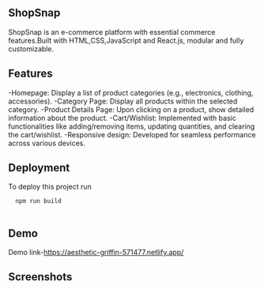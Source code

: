 ## ShopSnap

ShopSnap is an e-commerce platform with essential commerce features.Built with HTML,CSS,JavaScript and React.js, modular and fully customizable.


## Features

-Homepage:
Display a list of product categories (e.g., electronics, clothing, accessories).
-Category Page:
Display all products within the selected category.
-Product Details Page:
Upon clicking on a product, show detailed information about the product.
-Cart/Wishlist:
Implemented with basic functionalities like adding/removing items, updating quantities, and clearing the cart/wishlist.
-Responsive design:
Developed for seamless performance across various devices.





## Deployment

To deploy this project run

```bash
  npm run build
   
```


## Demo

Demo link-https://aesthetic-griffin-571477.netlify.app/


## Screenshots



